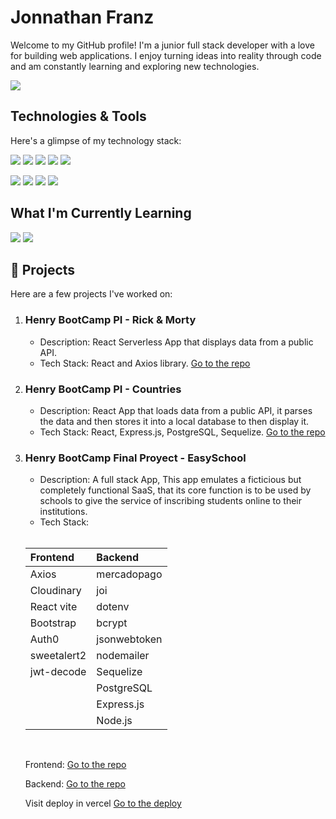 # Jonnathan Franz

Welcome to my GitHub profile! I'm a junior full stack developer with a love for building web applications. I enjoy turning ideas into reality through code and am constantly learning and exploring new technologies.
<p>
  <a href="https://www.linkedin.com/in/jonnathan-franz-b3619b2b0/">
    <img src="https://img.shields.io/badge/linkedin-%230077B5.svg?&style=for-the-badge&logo=linkedin&logoColor=white"/>
  </a>
</p>

## Technologies & Tools

Here's a glimpse of my technology stack:

<p>
  <img src="https://img.shields.io/badge/html5%20-%23e34f26.svg?&style=for-the-badge&logo=html5&logoColor=white"/>
  <img src="https://img.shields.io/badge/css3%20-%231572B6.svg?&style=for-the-badge&logo=css3&logoColor=white"/>
  <img src="https://img.shields.io/badge/javascript%20-%23F7DF1E.svg?&style=for-the-badge&logo=javascript&logoColor=white"/>
  <img src="https://img.shields.io/badge/react%20-%2361DAFB.svg?&style=for-the-badge&logo=react&logoColor=white"/>
  <img src="https://img.shields.io/badge/nextjs%20-%23764ABC.svg?&style=for-the-badge&logo=nextjs&logoColor=white"/>
</p>
<p>
  <img src="https://img.shields.io/badge/node.js%20-%23339933.svg?&style=for-the-badge&logo=node.js&logoColor=white"/>
  <img src="https://img.shields.io/badge/express%20-%23339933.svg?&style=for-the-badge&logo=express&logoColor=white"/>
  <img src="https://img.shields.io/badge/postgresql%20-%2358aa50.svg?&style=for-the-badge&logo=postgresql&logoColor=white"/>
  <img src="https://img.shields.io/badge/git%20-%23F05133.svg?&style=for-the-badge&logo=git&logoColor=white"/>
</p>

##  What I'm Currently Learning

<p>
  <img src="https://img.shields.io/static/v1?style=for-the-badge&message=TypeScript&color=3178C6&logo=TypeScript&logoColor=FFFFFF&label="/>
  <img src="https://img.shields.io/badge/mongodb%20-%2358aa50.svg?&style=for-the-badge&logo=mongodb&logoColor=white"/>
</p>

## 🚀 Projects

Here are a few projects I've worked on:

1. ### **Henry BootCamp PI - Rick & Morty**
   - Description: React Serverless App that displays data from a public API.
   - Tech Stack: React and Axios library.
<a href="https://github.com/jFranzBel/PI-Rick-Morty" target="_blank"> Go to the repo</a>

2. ### **Henry BootCamp PI - Countries**
   - Description: React App that loads data from a public API, it parses the data and then stores it into a local database to then display it.
   - Tech Stack: React, Express.js, PostgreSQL, Sequelize.
<a href="https://github.com/jFranzBel/PI-Countries" target="_blank"> Go to the repo</a>

4. ### **Henry BootCamp Final Proyect - EasySchool**
   - Description: A full stack App, This app emulates a ficticious but completely functional SaaS, that its core function is to be used by schools to give the service of inscribing students online to their institutions.
   - Tech Stack:
   <br>
   
   | Frontend | Backend |
   |:-----    |:-----   |
   | Axios       | mercadopago |
   | Cloudinary   | joi |   
   | React vite   | dotenv |
   | Bootstrap  | bcrypt |
   | Auth0   | jsonwebtoken |
   | sweetalert2   | nodemailer |
   | jwt-decode   | Sequelize |
   |   | PostgreSQL |
   |    | Express.js |
   |   | Node.js |
   <br>
   
   Frontend: <a href="https://github.com/jFranzBel/front" target="_blank"> Go to the repo</a>
   
   Backend: <a href="https://github.com/pfDevWorks/back" target="_blank"> Go to the repo</a>
   <br>
   
   Visit deploy in vercel  <a href="https://front-jfranzbel.vercel.app/" target="_blank"> Go to the deploy</a>

